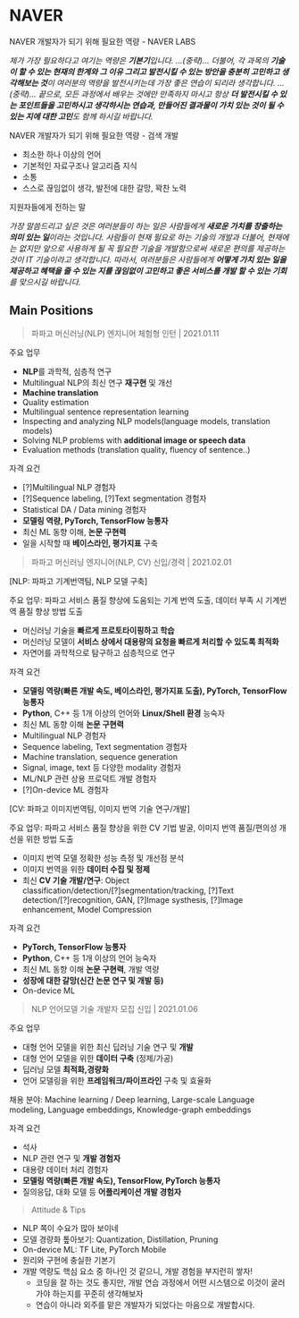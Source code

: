 # NAVER

NAVER 개발자가 되기 위해 필요한 역량 - NAVER LABS

*제가 가장 필요하다고 여기는 역량은 **기본기**입니다. ...(중략)... 더불어, 각 과목의 **기술이 할 수 있는 현재의 한계와 그 이유 그리고 발전시킬 수 있는 방안을 충분히 고민하고 생각해보는 것**이 여러분의 역량을 발전시키는데 가장 좋은 연습이 되리라 생각합니다. ...(중략)... 끝으로, 모든 과정에서 배우는 것에만 만족하지 마시고 항상 **더 발전시킬 수 있는 포인트들을 고민하시고 생각하시는 연습과, 만들어진 결과물이 가치 있는 것이 될 수 있는 지에 대한 고민**도 함께 하시길 바랍니다.*

NAVER 개발자가 되기 위해 필요한 역량 - 검색 개발

- 최소한 하나 이상의 언어
- 기본적인 자료구조나 알고리즘 지식
- 소통
- 스스로 끊임없이 생각, 발전에 대한 갈망, 꽉찬 노력

지원자들에게 전하는 말

*가장 말씀드리고 싶은 것은 여러분들이 하는 일은 사람들에게 **새로운 가치를 창출하는 의미 있는 일**이라는 것입니다. 사람들이 현재 필요로 하는 기술의 개발과 더불어, 현재에는 없지만 앞으로 사용하게 될 꼭 필요한 기술을 개발함으로써 새로운 편의를 제공하는 것이 IT 기술이라고 생각합니다. 따라서, 여러분들은 사람들에게 **어떻게 가치 있는 일을 제공하고 혜택을 줄 수 있는 지를 끊임없이 고민하고 좋은 서비스를 개발 할 수 있는 기회**를 맞으시길 바랍니다.*

## Main Positions

> 파파고 머신러닝(NLP) 엔지니어 체험형 인턴 | 2021.01.11

주요 업무

- **NLP**를 과학적, 심층적 연구
- Multilingual NLP의 최신 연구 **재구현** 및 개선
- **Machine translation**
- Quality estimation
- Multilingual sentence representation learning
- Inspecting and analyzing NLP models(language models, translation models)
- Solving NLP problems with **additional image or speech data**
- Evaluation methods (translation quality, fluency of sentence..)

자격 요건

- [?]Multilingual NLP 경험자
- [?]Sequence labeling, [?]Text segmentation 경험자
- Statistical DA / Data mining 경험자
- **모델링 역량, PyTorch, TensorFlow 능통자**
- 최신 ML 동향 이해, **논문 구현력**
- 일을 시작할 때 **베이스라인, 평가지표** 구축

> 파파고 머신러닝 엔지니어(NLP, CV) 신입/경력 | 2021.02.01

[NLP: 파파고 기계번역팀, NLP 모델 구축]

주요 업무: 파파고 서비스 품질 향상에 도움되는 기계 번역 도출, 데이터 부족 시 기계번역 품질 향상 방법 도출

- 머신러닝 기술을 **빠르게 프로토타이핑하고 학습**
- 머신러닝 모델이 **서비스 상에서 대용량의 요청을 빠르게 처리할 수 있도록 최적화**
- 자연어를 과학적으로 탐구하고 심층적으로 연구

자격 요건

- **모델링 역량(빠른 개발 속도, 베이스라인, 평가지표 도출), PyTorch, TensorFlow 능통자**
- **Python**, C++ 등 1개 이상의 언어와 **Linux/Shell 환경** 능숙자
- 최신 ML 동향 이해 **논문 구현력**
- Multilingual NLP 경험자
- Sequence labeling, Text segmentation 경험자
- Machine translation, sequence generation 
- Signal, image, text 등 다양한 modality 경험자
- ML/NLP 관련 상용 프로덕트 개발 경험자
- [?]On-device ML 경험자

[CV: 파파고 이미지번역팀, 이미지 번역 기술 연구/개발]

주요 업무: 파파고 서비스 품질 향상을 위한 CV 기법 발굴, 이미지 번역 품질/편의성 개선을 위한 방법 도출

- 이미지 번역 모델 정확한 성능 측정 및 개선점 분석
- 이미지 번역을 위한 **데이터 수집 및 정제**
- 최신 **CV 기술 개발/연구**: Object classification/detection/[?]segmentation/tracking, [?]Text detection/[?]recognition, GAN, [?]Image systhesis, [?]Image enhancement, Model Compression

자격 요건

- **PyTorch, TensorFlow 능통자**
- **Python**, C++ 등 1개 이상의 언어 능숙자
- 최신 ML 동향 이해 **논문 구현력**, 개발 역량
- **성장에 대한 갈망(신간 논문 연구 및 개발 등)**
- On-device ML



> NLP 언어모델 기술 개발자 모집 신입 | 2021.01.06

주요 업무

- 대형 언어 모델을 위한 최신 딥러닝 기술 연구 및 **개발**
- 대형 언어 모델을 위한 **데이터 구축** (정제/가공)
- 딥러닝 모델 **최적화,경량화**
- 언어 모델링을 위한 **프레임워크/파이프라인** 구축 및 효율화

채용 분야: Machine learning / Deep learning, Large-scale Language modeling, Language embeddings, Knowledge-graph embeddings

자격 요건

- 석사
- NLP 관련 연구 및 **개발 경험자**
- 대용량 데이터 처리 경험자
- **모델링 역량(빠른 개발 속도), TensorFlow, PyTorch 능통자**
- 질의응답, 대화 모델 등 **어플리케이션 개발 경험자**



> Attitude & Tips

- NLP 쪽이 수요가 많아 보이네
- 모델 경량화 톺아보기: Quantization, Distillation, Pruning
- On-device ML: TF Lite, PyTorch Mobile
- 원리와 구현에 충실한 기본기
- 개발 역량도 핵심 요소 중 하나인 것 같으니, 개발 경험을 부지런히 쌓자!
  - 코딩을 잘 하는 것도 좋지만, 개발 연습 과정에서 어떤 시스템으로 이것이 굴러가야 하는지를 꾸준히 생각해보자
  - 연습이 아니라 외주를 맡은 개발자가 되었다는 마음으로 개발합시다.